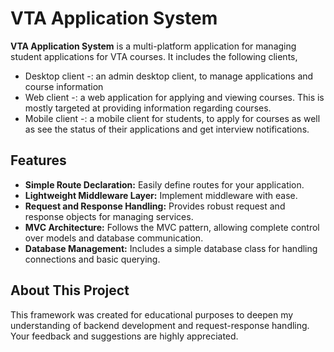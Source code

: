 # VTA Application System

**VTA Application System** is a multi-platform application for managing student applications for VTA courses. It includes the following clients,
- Desktop client -: an admin desktop client, to manage applications and course information
- Web client -: a web application for applying and viewing courses. This is mostly targeted at providing information regarding courses.
- Mobile client -: a mobile client for students, to apply for courses as well as see the status of their applications and get interview notifications.

## Features

- **Simple Route Declaration:** Easily define routes for your application.
- **Lightweight Middleware Layer:** Implement middleware with ease.
- **Request and Response Handling:** Provides robust request and response objects for managing services.
- **MVC Architecture:** Follows the MVC pattern, allowing complete control over models and database communication.
- **Database Management:** Includes a simple database class for handling connections and basic querying.

## About This Project

This framework was created for educational purposes to deepen my understanding of backend development and request-response handling. Your feedback and suggestions are highly appreciated.

